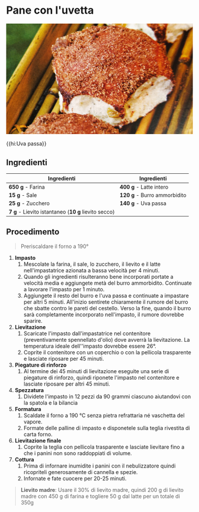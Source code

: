 # Pane con l'uvetta

![](img/Pane-con-uvetta.webp)

{{hi:Uva passa}}

## Ingredienti

| Ingredienti                  | Ingredienti             |
| ---------------------------- | ----------------------- |
| **650 g** - Farina  | **400 g** - Latte intero |
| **15 g** - Sale | **120 g** - Burro ammorbidito |
| **25 g** - Zucchero | **140 g** - Uva passa |
| **7 g** - Lievito istantaneo (**10 g** lievito secco) |  |

## Procedimento

> Preriscaldare il forno a 190°

1. **Impasto**
   1. Mescolate la farina, il sale, lo zucchero, il lievito e il latte nell'impastatrice azionata a bassa velocità per 4 minuti.
   2. Quando gli ingredienti risulteranno bene incorporati portate a velocità media e aggiungete metà del burro ammorbidito. Continuate a lavorare l'impasto per 1 minuto.
   3. Aggiungete il resto del burro e l'uva passa e continuate a impastare per altri 5 minuti. All'inizio sentirete chiaramente il rumore del burro che sbatte contro le pareti del cestello. Verso la fine, quando il burro sarà completamente incorporato nell'impasto, il rumore dovrebbe sparire.
2. **Lievitazione**
   1. Scaricate l'impasto dall'impastatrice nel contenitore (preventivamente spennellato d'olio) dove avverrà la lievitazione. La temperatura ideale dell''impasto dovrebbe essere 26°.
   2. Coprite il contenitore con un coperchio o con la pellicola trasparente e lasciate riposare per 45 minuti.
3. **Piegature di rinforzo**
   1. Al termine dei 45 minuti di lievitazione eseguite una serie di piegature di rinforzo, quindi riponete l'impasto nel contenitore e lasciate riposare per altri 45 minuti.
4. **Spezzatura** 
   1. Dividete l'impasto in 12 pezzi da 90 grammi ciascuno aiutandovi con la spatola e la bilancia
5. **Formatura**
   1. Scaldate il forno a 190 °C senza pietra refrattaria né vaschetta del vapore.
   2. Formate delle palline di impasto e disponetele sulla teglia rivestita di carta forno.
6. **Lievitazione finale** 
   1. Coprite la teglia con pellicola trasparente e lasciate lievitare fino a che i panini non sono raddoppiati di volume.
7. **Cottura**
   1. Prima di infornare inumidite i panini con il nebulizzatore quindi ricopriteli generosamente di cannella e spezie.
   2.  Infornate e fate cuocere per 20-25 minuti.   

> **Lievito madre**: Usare il 30% di lievito madre, quindi 200 g di lievito madre con 450 g di farina e togliere 50 g dal latte per un totale di 350g